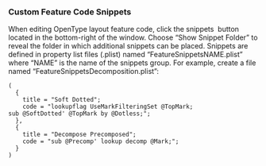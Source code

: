### Custom Feature Code Snippets

When editing OpenType layout feature code, click the snippets  button located in the bottom-right of the window.
Choose “Show Snippet Folder” to reveal the folder in which additional snippets can be placed.
Snippets are defined in property list files (.plist) named “FeatureSnippetsNAME.plist” where “NAME” is the name of the snippets group.
For example, create a file named “FeatureSnippetsDecomposition.plist”:

```plist
(
  {
    title = "Soft Dotted";
    code = "lookupflag UseMarkFilteringSet @TopMark;
sub @SoftDotted' @TopMark by @Dotless;";
  },
  {
    title = "Decompose Precomposed";
    code = "sub @Precomp' lookup decomp @Mark;";
  }
)
```
